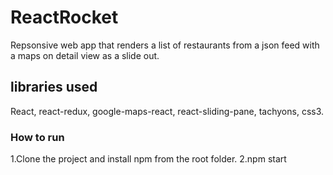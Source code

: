 # ReactRocket

Repsonsive web app that renders a list of restaurants from a json feed with a maps on detail view as a slide out.

## libraries used

React, react-redux, google-maps-react, react-sliding-pane, tachyons, css3.

### How to run

1.Clone the project and install npm from the root folder.
2.npm start




